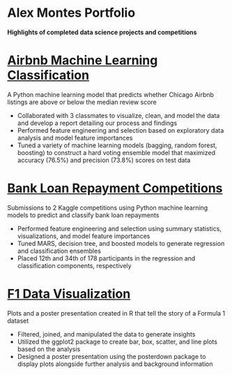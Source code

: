 # Alex Montes Portfolio
**Highlights of completed data science projects and competitions**

# [Airbnb Machine Learning Classification](https://github.com/amontes27/Airbnb_ML_Classification)
A Python machine learning model that predicts whether Chicago Airbnb listings are above or below the median review score
- Collaborated with 3 classmates to visualize, clean, and model the data and develop a report detailing our process and findings
- Performed feature engineering and selection based on exploratory data analysis and model feature importances
- Tuned a variety of machine learning models (bagging, random forest, boosting) to construct a hard voting ensemble model that maximized accuracy (76.5%) and precision (73.8%) scores on test data
 
 
# [Bank Loan Repayment Competitions](https://github.com/amontes27/Loan_Competition)
Submissions to 2 Kaggle competitions using Python machine learning models to predict and classify bank loan repayments
- Performed feature engineering and selection using summary statistics, visualizations, and model feature importances
- Tuned MARS, decision tree, and boosted models to generate regression and classification ensembles
- Placed 12th and 34th of 178 participants in the regression and classification components, respectively


# [F1 Data Visualization](https://github.com/amontes27/F1_Data_Visualization)
Plots and a poster presentation created in R that tell the story of a Formula 1 dataset
- Filtered, joined, and manipulated the data to generate insights
- Utilized the ggplot2 package to create bar, box, scatter, and line plots based on the analysis
- Designed a poster presentation using the posterdown package to display plots alongside further analysis and background information
